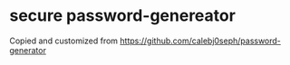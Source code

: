 # secure password-genereator

Copied and customized from <https://github.com/calebj0seph/password-generator>
